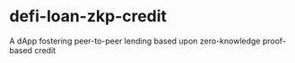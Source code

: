 # defi-loan-zkp-credit
A dApp fostering peer-to-peer lending based upon zero-knowledge proof-based credit  
